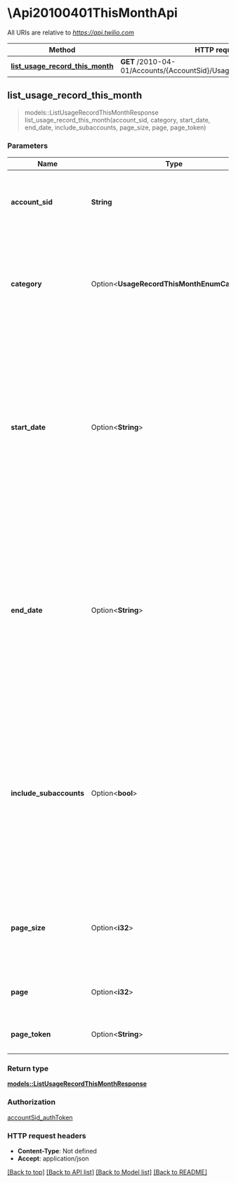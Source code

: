 # \Api20100401ThisMonthApi

All URIs are relative to *https://api.twilio.com*

Method | HTTP request | Description
------------- | ------------- | -------------
[**list_usage_record_this_month**](Api20100401ThisMonthApi.md#list_usage_record_this_month) | **GET** /2010-04-01/Accounts/{AccountSid}/Usage/Records/ThisMonth.json | 



## list_usage_record_this_month

> models::ListUsageRecordThisMonthResponse list_usage_record_this_month(account_sid, category, start_date, end_date, include_subaccounts, page_size, page, page_token)




### Parameters


Name | Type | Description  | Required | Notes
------------- | ------------- | ------------- | ------------- | -------------
**account_sid** | **String** | The SID of the [Account](https://www.twilio.com/docs/iam/api/account) that created the UsageRecord resources to read. | [required] |
**category** | Option<**UsageRecordThisMonthEnumCategory**> | The [usage category](https://www.twilio.com/docs/usage/api/usage-record#usage-categories) of the UsageRecord resources to read. Only UsageRecord resources in the specified category are retrieved. |  |
**start_date** | Option<**String**> | Only include usage that has occurred on or after this date. Specify the date in GMT and format as `YYYY-MM-DD`. You can also specify offsets from the current date, such as: `-30days`, which will set the start date to be 30 days before the current date. |  |
**end_date** | Option<**String**> | Only include usage that occurred on or before this date. Specify the date in GMT and format as `YYYY-MM-DD`.  You can also specify offsets from the current date, such as: `+30days`, which will set the end date to 30 days from the current date. |  |
**include_subaccounts** | Option<**bool**> | Whether to include usage from the master account and all its subaccounts. Can be: `true` (the default) to include usage from the master account and all subaccounts or `false` to retrieve usage from only the specified account. |  |
**page_size** | Option<**i32**> | How many resources to return in each list page. The default is 50, and the maximum is 1000. |  |
**page** | Option<**i32**> | The page index. This value is simply for client state. |  |
**page_token** | Option<**String**> | The page token. This is provided by the API. |  |

### Return type

[**models::ListUsageRecordThisMonthResponse**](ListUsageRecordThisMonthResponse.md)

### Authorization

[accountSid_authToken](../README.md#accountSid_authToken)

### HTTP request headers

- **Content-Type**: Not defined
- **Accept**: application/json

[[Back to top]](#) [[Back to API list]](../README.md#documentation-for-api-endpoints) [[Back to Model list]](../README.md#documentation-for-models) [[Back to README]](../README.md)

